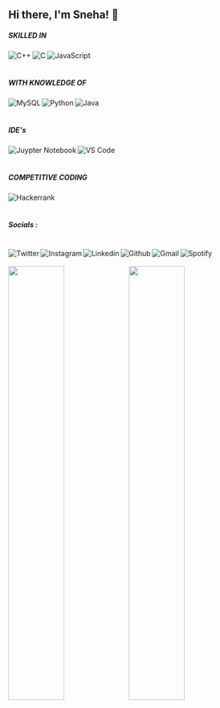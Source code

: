 ## Hi there, I'm Sneha! 👋

##### SKILLED IN
<img alt="C++" align="left" src="https://img.shields.io/badge/c++-%2300599C.svg?style=for-the-badge&logo=c%2B%2B&logoColor=white"/>
<img alt="C" align="left" src="https://img.shields.io/badge/c-%2300599C.svg?style=for-the-badge&logo=c&logoColor=white"/>
<img alt="JavaScript" align = "left" src="https://img.shields.io/badge/javascript-%23323330.svg?style=for-the-badge&logo=javascript&logoColor=%23F7DF1E" /><br></br>

##### WITH KNOWLEDGE OF

<img alt="MySQL" align = "left" src="https://img.shields.io/badge/mysql-%2300f.svg?style=for-the-badge&logo=mysql&logoColor=white" />
<img alt="Python" align = "left" src="https://img.shields.io/badge/python-3670A0?style=for-the-badge&logo=python&logoColor=ffdd54" /">
<img alt="Java" align = "left" src="https://img.shields.io/badge/java-%23ED8B00.svg?style=for-the-badge&logo=java&logoColor=white" /><br></br>

##### IDE's

<img alt="Juypter Notebook" align="left" src="https://img.shields.io/badge/jupyter-%23FA0F00.svg?style=for-the-badge&logo=jupyter&logoColor=white" />
<img alt="VS Code" align="left" src="https://img.shields.io/badge/Visual%20Studio-5C2D91.svg?style=for-the-badge&logo=visual-studio&logoColor=white" />
<br></br>

##### COMPETITIVE CODING
<img alt="Hackerrank" align="left" src="https://img.shields.io/badge/-Hackerrank-2EC866?style=for-the-badge&logo=HackerRank&logoColor=white"><br></br>

##### Socials : <br></br>
<img alt="Twitter" align="left" src="https://img.shields.io/badge/Twitter-%231DA1F2.svg?style=for-the-badge&logo=Twitter&logoColor=white"/>
<img alt="Instagram" align="left" src="https://img.shields.io/badge/Instagram-%23E4405F.svg?style=for-the-badge&logo=Instagram&logoColor=white" link = ""/>
<img alt="Linkedin" align="left" src="https://img.shields.io/badge/linkedin-%230077B5.svg?style=for-the-badge&logo=linkedin&logoColor=white"/>
<img alt="Github" align="left" src="https://img.shields.io/badge/github-%23121011.svg?style=for-the-badge&logo=github&logoColor=white"/>
<img alt="Gmail" align="left" src="https://img.shields.io/badge/Gmail-D14836?style=for-the-badge&logo=gmail&logoColor=white" />
<img alt="Spotify" align="left" src="https://img.shields.io/badge/Spotify-1ED760?style=for-the-badge&logo=spotify&logoColor=white" /><br></br>

<img align="left" width="47%" src="https://github-readme-stats.vercel.app/api?username=snehaexe&show_icons=true&theme=dark#gh-dark-mode-only" />
<img align="left" width="47%" src="https://github-readme-stats.vercel.app/api/top-langs/?username=snehaexe&layout=compact)](https://github.com/anuraghazra/github-readme-stats" />
